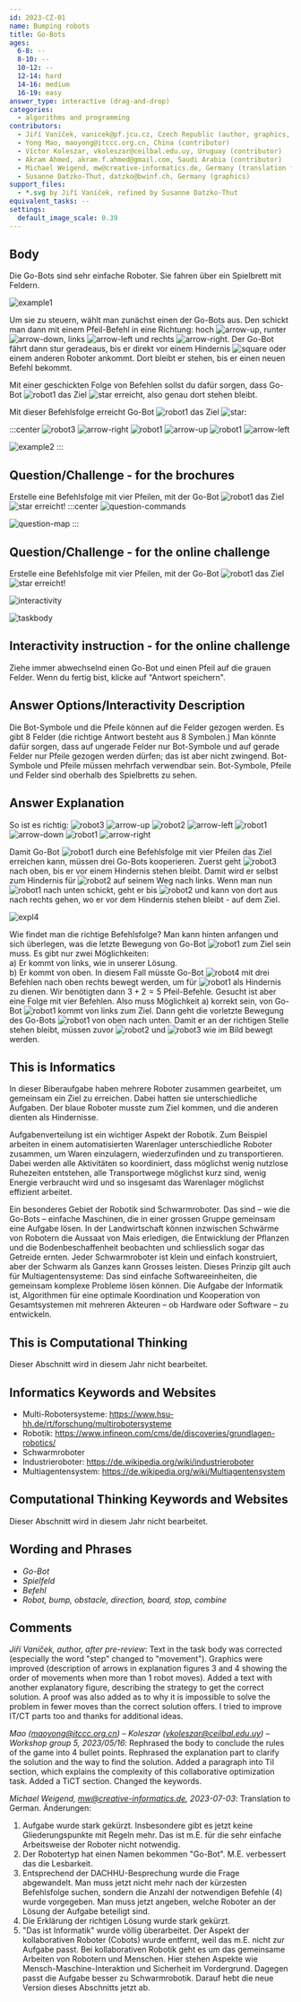```yaml
---
id: 2023-CZ-01
name: Bumping robots
title: Go-Bots
ages:
  6-8: --
  8-10: --
  10-12: --
  12-14: hard
  14-16: medium
  16-19: easy
answer_type: interactive (drag-and-drop)
categories:
  - algorithms and programming
contributors:
  - Jiří Vaníček, vanicek@pf.jcu.cz, Czech Republic (author, graphics, support files)
  - Yong Mao, maoyong@itccc.org.cn, China (contributor)
  - Víctor Koleszar, vkoleszar@ceilbal.edu.uy, Uruguay (contributor)
  - Akram Ahmed, akram.f.ahmed@gmail.com, Saudi Arabia (contributor)
  - Michael Weigend, mw@creative-informatics.de, Germany (translation from English into German)
  - Susanne Datzko-Thut, datzko@bwinf.ch, Germany (graphics)
support_files:
  - *.svg by Jiří Vaníček, refined by Susanne Datzko-Thut
equivalent_tasks: --
settings:
  default_image_scale: 0.39
---
```


## Body

Die Go-Bots sind sehr einfache Roboter. Sie fahren über ein Spielbrett mit Feldern.

![example1](graphics/2023-CZ-01-example1_compatible.svg "Beispiel Start") 

Um sie zu steuern, wählt man zunächst einen der Go-Bots aus. 
Den schickt man dann mit einem Pfeil-Befehl in eine Richtung:
hoch ![arrow-up], runter ![arrow-down], links ![arrow-left] und rechts ![arrow-right].
Der Go-Bot fährt dann stur geradeaus, bis er direkt vor einem Hindernis ![square] oder einem anderen Roboter ankommt.
Dort bleibt er stehen, bis er einen neuen Befehl bekommt.

Mit einer geschickten Folge von Befehlen sollst du dafür sorgen, dass Go-Bot ![robot1] das Ziel ![star] erreicht, also genau dort stehen bleibt.

[arrow-up]: graphics/2023-CZ-01-arrow-up.svg "Pfeil nach oben"
[arrow-down]: graphics/2023-CZ-01-arrow-down.svg "Pfeil nach unten"
[arrow-left]: graphics/2023-CZ-01-arrow-left.svg "Pfeil nach links"
[arrow-right]: graphics/2023-CZ-01-arrow-right.svg "Pfeil nach rechts"
[star]: graphics/2023-CZ-01-star.svg "Ziel"
[square]: graphics/2023-CZ-01-square.svg "Hindernis (19px)"

Mit dieser Befehlsfolge erreicht Go-Bot ![robot1] das Ziel ![star]: 

:::center
![robot3] ![arrow-right]   ![robot1] ![arrow-up]   ![robot1] ![arrow-left]

![example2](graphics/2023-CZ-01-example2_compatible.svg "Beispiel Lösung")
:::

[robot1]: graphics/2023-CZ-01-robot1.svg "Go-Bot 1"
[robot2]: graphics/2023-CZ-01-robot2.svg "Go-Bot 2"
[robot3]: graphics/2023-CZ-01-robot3.svg "Go-Bot 3"
[robot4]: graphics/2023-CZ-01-robot4.svg "Go-Bot 4"

## Question/Challenge - for the brochures

Erstelle eine Befehlsfolge mit vier Pfeilen, mit der Go-Bot ![robot1] das Ziel ![star] erreicht!
:::center
![question-commands](graphics/2023-CZ-01-question2.svg)

![question-map](graphics/2023-CZ-01-question_compatible.svg "Spielbrett mit 4 Go-Bots")
:::

## Question/Challenge - for the online challenge

Erstelle eine Befehlsfolge mit vier Pfeilen, mit der Go-Bot ![robot1] das Ziel ![star] erreicht!

![interactivity](interactive/2023-CZ-01-question-interactive.svg)

![taskbody](graphics/2023-CZ-01-question_compatible.svg "Spielbrett mit 4 Go-Bots")

## Interactivity instruction - for the online challenge

Ziehe immer abwechselnd einen Go-Bot und einen Pfeil auf die grauen Felder. Wenn du fertig bist, klicke auf "Antwort speichern".

## Answer Options/Interactivity Description

Die Bot-Symbole und die Pfeile können auf die Felder gezogen werden.  Es gibt 8 Felder (die richtige Antwort besteht aus 8 Symbolen.)  Man könnte dafür sorgen, dass auf ungerade Felder nur Bot-Symbole und auf gerade Felder nur Pfeile gezogen werden dürfen; das ist aber nicht zwingend.  Bot-Symbole und Pfeile müssen mehrfach verwendbar sein.  Bot-Symbole, Pfeile und Felder sind oberhalb des Spielbretts zu sehen.

## Answer Explanation

So ist es richtig:
![robot3] ![arrow-up]  ![robot2] ![arrow-left]  ![robot1] ![arrow-down]  ![robot1] ![arrow-right]

Damit Go-Bot ![robot1] durch eine Befehlsfolge mit vier Pfeilen das Ziel erreichen kann, müssen drei Go-Bots kooperieren.
Zuerst geht ![robot3] nach oben, bis er vor einem Hindernis stehen bleibt.
Damit wird er selbst zum Hindernis für ![robot2] auf seinem Weg nach links.
Wenn man nun ![robot1] nach unten schickt, geht er bis ![robot2] und kann von dort aus nach rechts gehen, 
wo er vor dem Hindernis stehen bleibt - auf dem Ziel.

![expl4](graphics/2023-CZ-01-explanation_compatible.svg)

Wie findet man die richtige Befehlsfolge?  Man kann hinten anfangen und sich überlegen, was die letzte Bewegung von Go-Bot ![robot1] zum Ziel sein muss. Es gibt nur zwei Möglichkeiten:  
a) Er kommt von links, wie in unserer Lösung.  
b) Er kommt von oben. In diesem Fall müsste Go-Bot ![robot4] mit drei Befehlen nach oben rechts bewegt werden, um für ![robot1] als Hindernis zu dienen. Wir benötigten dann $3 + 2 = 5$ Pfeil-Befehle. 
Gesucht ist aber eine Folge mit vier Befehlen. Also muss Möglichkeit a) korrekt sein, von Go-Bot ![robot1] kommt von links zum Ziel. Dann geht die vorletzte Bewegung des Go-Bots ![robot1] von oben nach unten. Damit er an der richtigen Stelle stehen bleibt, müssen zuvor ![robot2] und ![robot3] wie im Bild bewegt werden.

## This is Informatics

In dieser Biberaufgabe haben mehrere Roboter zusammen gearbeitet, um gemeinsam ein Ziel zu erreichen. Dabei hatten sie unterschiedliche Aufgaben. Der blaue Roboter musste zum Ziel kommen, und die anderen dienten als Hindernisse.

Aufgabenverteilung ist ein wichtiger Aspekt der Robotik. Zum Beispiel arbeiten in einem automatisierten Warenlager unterschiedliche Roboter zusammen, um Waren einzulagern, wiederzufinden und zu transportieren. Dabei werden alle Aktivitäten so koordiniert, dass möglichst wenig nutzlose Ruhezeiten entstehen, alle Transportwege möglichst kurz sind, wenig Energie verbraucht wird und so insgesamt das Warenlager möglichst effizient arbeitet.

Ein besonderes Gebiet der Robotik sind Schwarmroboter. Das sind – wie die Go-Bots – einfache Maschinen, die in einer grossen Gruppe gemeinsam eine Aufgabe lösen. In der Landwirtschaft können inzwischen Schwärme von Robotern die Aussaat von Mais erledigen, die Entwicklung der Pflanzen und die Bodenbeschaffenheit beobachten und schliesslich sogar das Getreide ernten. Jeder Schwarmroboter ist klein und einfach konstruiert, aber der Schwarm als Ganzes kann Grosses leisten. Dieses Prinzip gilt auch für Multiagentensysteme: Das sind einfache Softwareeinheiten, die gemeinsam komplexe Probleme lösen können. Die Aufgabe der Informatik ist, Algorithmen für eine optimale Koordination und Kooperation von Gesamtsystemen mit mehreren Akteuren – ob Hardware oder Software – zu entwickeln.

## This is Computational Thinking

Dieser Abschnitt wird in diesem Jahr nicht bearbeitet.

## Informatics Keywords and Websites

- Multi-Robotersysteme: https://www.hsu-hh.de/rt/forschung/multirobotersysteme
- Robotik: https://www.infineon.com/cms/de/discoveries/grundlagen-robotics/
- Schwarmroboter
- Industrieroboter: https://de.wikipedia.org/wiki/industrieroboter
- Multiagentensystem: https://de.wikipedia.org/wiki/Multiagentensystem

## Computational Thinking Keywords and Websites

Dieser Abschnitt wird in diesem Jahr nicht bearbeitet.

## Wording and Phrases

- _Go-Bot_
- _Spielfeld_
- _Befehl_
- _Robot, bump, obstacle, direction, board, stop, combine_

## Comments

_Jiří Vaníček, author, after pre-review_:
Text in the task body was corrected (especially the word "step" changed to "movement"). Graphics were improved (description of arrows in explanation figures 3 and 4 showing the order of movements when more than 1 robot moves). Added a text with another explanatory figure, describing the strategy to get the correct solution. A proof was also added as to why it is impossible to solve the problem in fewer moves than the correct solution offers. I tried to improve IT/CT parts too and thanks for additional ideas.

_Mao (maoyong@itccc.org.cn) – Koleszar (vkoleszar@ceilbal.edu.uy) – Workshop group 5, 2023/05/16_:
Rephrased the body to conclude the rules of the game into 4 bullet points. Rephrased the explanation part to clarify the solution and the way to find the solution. Added a paragraph into TiI section, which explains the complexity of this collaborative optimization task. Added a TiCT section. Changed the keywords.

_Michael Weigend, mw@creative-informatics.de, 2023-07-03_:
Translation to German.
Änderungen:
1) Aufgabe wurde stark gekürzt. Insbesondere gibt es jetzt keine Gliederungspunkte mit Regeln mehr. Das ist m.E. für die sehr einfache Arbeitsweise der Roboter nicht notwendig.
2) Der Robotertyp hat einen Namen bekommen "Go-Bot". M.E. verbessert das die Lesbarkeit.
3) Entsprechend der DACHHU-Besprechung wurde die Frage abgewandelt. Man muss jetzt nicht mehr nach der kürzesten Befehlsfolge suchen, sondern die Anzahl der notwendigen Befehle (4) wurde vorgegeben. Man muss jetzt angeben, welche Roboter an der Lösung der Aufgabe beteiligt sind.
4) Die Erklärung der richtigen Lösung wurde stark gekürzt.
5) "Das ist Informatik" wurde völlig überarbeitet. Der Aspekt der kollaborativen Roboter (Cobots) wurde entfernt, weil das m.E. nicht zur Aufgabe passt. Bei kollaborativen Robotik geht es um das gemeinsame Arbeiten von Robotern und Menschen. Hier stehen Aspekte wie Mensch-Maschine-Interaktion und Sicherheit im Vordergrund. Dagegen passt die Aufgabe besser zu Schwarmrobotik. Darauf hebt die neue Version dieses Abschnitts jetzt ab.
